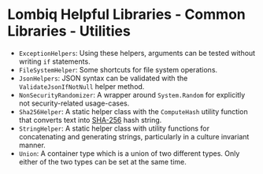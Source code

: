 # Lombiq Helpful Libraries - Common Libraries - Utilities

- `ExceptionHelpers`: Using these helpers, arguments can be tested without writing `if` statements.
- `FileSystemHelper`: Some shortcuts for file system operations.
- `JsonHelpers`: JSON syntax can be validated with the `ValidateJsonIfNotNull` helper method.
- `NonSecurityRandomizer`: A wrapper around `System.Random` for explicitly not security-related usage-cases.
- `Sha256Helper`: A static helper class with the `ComputeHash` utility function that converts text into [SHA-256](https://en.wikipedia.org/wiki/SHA-256) hash string.
- `StringHelper`: A static helper class with utility functions for concatenating and generating strings, particularly in a culture invariant manner.
- `Union`: A container type which is a union of two different types. Only either of the two types can be set at the same time.

